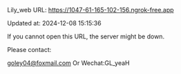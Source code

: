 Lily_web URL: https://1047-61-165-102-156.ngrok-free.app

Updated at: 2024-12-08 15:15:36

If you cannot open this URL, the server might be down.

Please contact: 

goley04@foxmail.com Or Wechat:GL_yeaH